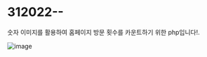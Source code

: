 # 312022--

숫자 이미지를 활용하여 홈페이지 방문 횟수를 카운트하기 위한 php입니다!.

![image](https://user-images.githubusercontent.com/89180770/170391080-83554977-799c-4b98-bc8b-c585bee88224.png)
